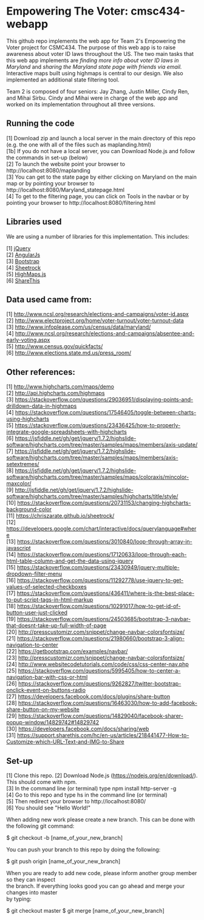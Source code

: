 # Empowering The Voter: cmsc434-webapp

This github repo implements the web app for Team 2's Empowering the Voter project for CSMC434. The purpose of this web app is to raise awareness about voter ID laws throughout the US. The two main tasks that this web app implements are _finding more info about voter ID laws in Maryland_ and _sharing the Maryland state page with friends via email._ Interactive maps built using highmaps is central to our design. We also implemented an additional state filtering tool. 

Team 2 is composed of four seniors: Jay Zhang, Justin Miller, Cindy Ren, and Mihai Sirbu. Cindy and Mihai were in charge of the web app and worked on its implementation throughout all three versions.  

## Running the code

[1] Download zip and launch a local server in the main directory of this repo (e.g. the one with all of the files such as maplanding.html) <br />
[1b] If you do not have a local server, you can Download Node.js and follow the commands in set-up (below) <br />
[2] To launch the website point your browser to http://localhost:8080/maplanding <br />
[3] You can get to the state page by either clicking on Maryland on the main map or by pointing your browser to http://localhost:8080/Maryland_statepage.html <br />
[4] To get to the filtering page, you can click on Tools in the navbar or by pointing your browser to http://localhost:8080/filtering.html

## Libraries used

We are using a number of libraries for this implementation. This includes: 

[1] <a href="https://jquery.com/"> jQuery </a> <br />
[2] <a href="https://angularjs.org/"> AngularJs </a> <br />
[3] <a href="https://getbootstrap.com/"> Bootstrap </a> <br />
[4] <a href="https://chriszarate.github.io/sheetrock/"> Sheetrock </a> <br />
[5] <a href="http://www.highcharts.com/products/highmaps"> HighMaps.js </a> <br />
[6] <a href="http://www.sharethis.com/"> ShareThis </a> <br />

## Data used came from: 

[1] http://www.ncsl.org/research/elections-and-campaigns/voter-id.aspx <br />
[2] http://www.electproject.org/home/voter-turnout/voter-turnout-data <br />
[3] http://www.infoplease.com/us/census/data/maryland/ <br />
[4] http://www.ncsl.org/research/elections-and-campaigns/absentee-and-early-voting.aspx <br />
[5] http://www.census.gov/quickfacts/ <br />
[6] http://www.elections.state.md.us/press_room/ <br />

## Other references: 

[1] http://www.highcharts.com/maps/demo <br />
[2] http://api.highcharts.com/highmaps <br />
[3] https://stackoverflow.com/questions/29036951/displaying-points-and-drilldown-data-in-highmaps <br />
[4] https://stackoverflow.com/questions/17546405/toggle-between-charts-using-highcharts <br />
[5] https://stackoverflow.com/questions/23436425/how-to-properly-integrate-google-spreadsheets-with-highcharts <br />
[6] https://jsfiddle.net/gh/get/jquery/1.7.2/highslide-software/highcharts.com/tree/master/samples/maps/members/axis-update/ <br />
[7] https://jsfiddle.net/gh/get/jquery/1.7.2/highslide-software/highcharts.com/tree/master/samples/maps/members/axis-setextremes/ <br />
[8] https://jsfiddle.net/gh/get/jquery/1.7.2/highslide-software/highcharts.com/tree/master/samples/maps/coloraxis/mincolor-maxcolor/ <br />
[9] http://jsfiddle.net/gh/get/jquery/1.7.2/highslide-software/highcharts.com/tree/master/samples/highcharts/title/style/ <br />
[10] https://stackoverflow.com/questions/20731153/changing-highcharts-background-color <br />
[11] https://chriszarate.github.io/sheetrock/ <br />
[12] https://developers.google.com/chart/interactive/docs/querylanguage#where <br />
[13] https://stackoverflow.com/questions/3010840/loop-through-array-in-javascript <br />
[14] https://stackoverflow.com/questions/17120633/loop-through-each-html-table-column-and-get-the-data-using-jquery <br />
[15] https://stackoverflow.com/questions/23430949/jquery-multiple-dropdown-filter-menu <br />
[16] https://stackoverflow.com/questions/11292778/use-jquery-to-get-values-of-selected-checkboxes <br />
[17] https://stackoverflow.com/questions/436411/where-is-the-best-place-to-put-script-tags-in-html-markup <br />
[18] https://stackoverflow.com/questions/10291017/how-to-get-id-of-button-user-just-clicked <br />
[19] https://stackoverflow.com/questions/24503685/bootstrap-3-navbar-that-doesnt-take-up-full-width-of-page <br />
[20] http://presscustomizr.com/snippet/change-navbar-colorsfontsize/ <br />
[21] https://stackoverflow.com/questions/21980660/bootstrap-3-align-navigation-to-center <br />
[22] https://getbootstrap.com/examples/navbar/ <br />
[23] http://presscustomizr.com/snippet/change-navbar-colorsfontsize/ <br />
[24] http://www.websitecodetutorials.com/code/css/css-center-nav.php <br />
[25] https://stackoverflow.com/questions/5995405/how-to-center-a-navigation-bar-with-css-or-html <br />
[26] https://stackoverflow.com/questions/9262827/twitter-bootstrap-onclick-event-on-buttons-radio <br />
[27] https://developers.facebook.com/docs/plugins/share-button <br />
[28] https://stackoverflow.com/questions/16463030/how-to-add-facebook-share-button-on-my-website <br />
[29] https://stackoverflow.com/questions/14829040/facebook-sharer-popup-window/14829742#14829742 <br />
[30] https://developers.facebook.com/docs/sharing/web <br />
[31] https://support.sharethis.com/hc/en-us/articles/218441477-How-to-Customize-which-URL-Text-and-IMG-to-Share <br />

## Set-up 

[1] Clone this repo. 
[2] Download Node.js (https://nodejs.org/en/download/). This should come with npm. <br />
[3] In the command line (or terminal) type npm install http-server -g <br />
[4] Go to this repo and type hs in the command line (or terminal) <br />
[5] Then redirect your browser to http://localhost:8080/ <br />
[6] You should see "Hello World!" <br />

When adding new work please create a new branch. This can be done with the following git command: <br /> 

$ git checkout -b [name_of_your_new_branch] <br />

You can push your branch to this repo by doing the following: <br />

$ git push origin [name_of_your_new_branch]

When you are ready to add new code, please inform another group member so they can inspect </br>
the branch. If everything looks good you can go ahead and merge your changes into master </br>
by typing: 

$ git checkout master
$ git merge [name_of_your_new_branch]
